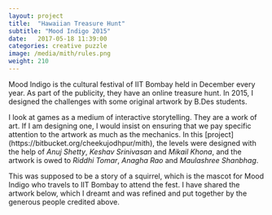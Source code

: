 ```yaml
---
layout: project
title:  "Hawaiian Treasure Hunt"
subtitle: "Mood Indigo 2015"
date:   2017-05-18 11:39:00
categories: creative puzzle
image: /media/mith/rules.png
weight: 210
---
```


<p>Mood Indigo is the cultural festival of IIT Bombay held in December every year. As part of the publicity, they have an online treasure hunt. In 2015, I designed the challenges with some original artwork by B.Des students.</p>
<!--break-->
<p>I look at games as a medium of interactive storytelling. They are a work of art. If I am designing one, I would insist on ensuring that we pay specific attention to the artwork as much as the mechanics. In this [project](https://bitbucket.org/cheekujodhpur/mith), the levels were designed with the help of <i>Anuj Shetty</i>, <i>Keshav Srinivasan</i> and <i>Mikail Khona</i>, and the artwork is owed to <i>Riddhi Tomar</i>, <i>Anagha Rao</i> and <i>Maulashree Shanbhag</i>.</p>
<p>This was supposed to be a story of a squirrel, which is the mascot for Mood Indigo who travels to IIT Bombay to attend the fest. I have shared the artwork below, which I dreamt and was refined and put together by the generous people credited above.</p>
<!--break-->
<div markdown="0" class="box alt">
    <div class="row uniform 50%">
        <div class="4u"><span class="image fit"><img src="/media/mith/0.jpg" alt="" /></span></div>
        <div class="4u"><span class="image fit"><img src="/media/mith/1.jpg" alt="" /></span></div>
        <div class="4u"><span class="image fit"><img src="/media/mith/3.jpg" alt="" /></span></div>
        <div class="4u"><span class="image fit"><img src="/media/mith/4.jpg" alt="" /></span></div>
        <div class="4u"><span class="image fit"><img src="/media/mith/5.jpg" alt="" /></span></div>
        <div class="4u"><span class="image fit"><img src="/media/mith/7.jpg" alt="" /></span></div>
        <div class="4u"><span class="image fit"><img src="/media/mith/8.jpg" alt="" /></span></div>
        <div class="4u"><span class="image fit"><img src="/media/mith/9.jpg" alt="" /></span></div>
        <div class="4u"><span class="image fit"><img src="/media/mith/12.jpg" alt="" /></span></div>
        <div class="4u"><span class="image fit"><img src="/media/mith/13.jpg" alt="" /></span></div>
        <div class="4u"><span class="image fit"><img src="/media/mith/15.jpg" alt="" /></span></div>
        <div class="4u"><span class="image fit"><img src="/media/mith/17.jpg" alt="" /></span></div>
        <div class="4u"><span class="image fit"><img src="/media/mith/19.jpg" alt="" /></span></div>
        <div class="4u"><span class="image fit"><img src="/media/mith/21.jpg" alt="" /></span></div>
        <div class="4u"><span class="image fit"><img src="/media/mith/22.jpg" alt="" /></span></div>
        <div class="4u"><span class="image fit"><img src="/media/mith/23.jpg" alt="" /></span></div>
        <div class="4u"><span class="image fit"><img src="/media/mith/24.jpg" alt="" /></span></div>
        <div class="4u"><span class="image fit"><img src="/media/mith/25.jpg" alt="" /></span></div>
        <div class="4u"><span class="image fit"><img src="/media/mith/26.jpg" alt="" /></span></div>
        <div class="4u"><span class="image fit"><img src="/media/mith/27.jpg" alt="" /></span></div>
        <div class="4u"><span class="image fit"><img src="/media/mith/28.jpg" alt="" /></span></div>
    </div>
</div>
